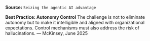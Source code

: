**Source:** `Seizing the agentic AI advantage`

**Best Practice: Autonomy Control**
The challenge is not to eliminate autonomy but to make it intelligible and aligned with organizational expectations. Control mechanisms must also address the risk of hallucinations. — McKinsey, June 2025
